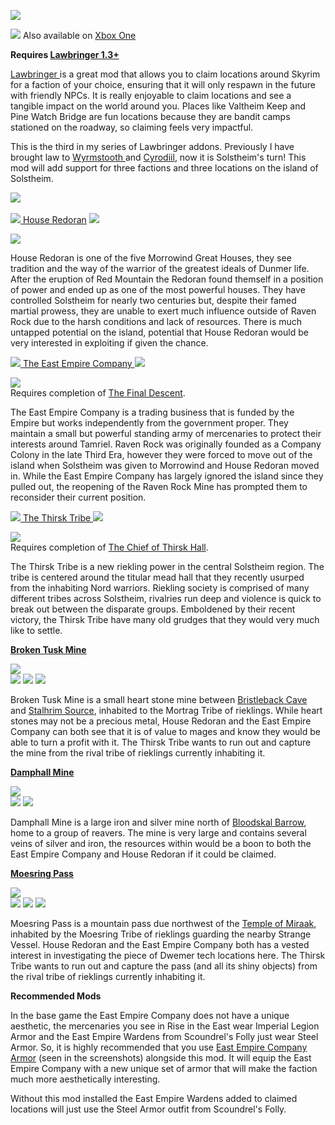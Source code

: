 ![](https://raw.githubusercontent.com/TateTaylorUSA/TateTaylorUSA/main/assets/images/banners/LCO-Solstheim.png)

[![](https://raw.githubusercontent.com/PierreDespereaux/PierreDespereaux/master/assets/images/Xbox%20Tiny.png)](https://bethesda.net/en/mods/skyrim/mod-detail/4240053)﻿﻿﻿﻿ Also available on [Xbox One](https://bethesda.net/en/mods/skyrim/mod-detail/4240053)

**Requires [Lawbringer 1.3+](https://www.nexusmods.com/skyrimspecialedition/mods/29882?tab=files)﻿**

[Lawbringer ](https://www.nexusmods.com/skyrimspecialedition/mods/29882)﻿is a great mod that allows you to claim locations around Skyrim for a faction of your choice, ensuring that it will only respawn in the future with friendly NPCs. It is really enjoyable to claim locations and see a tangible impact on the world around you. Places like Valtheim Keep and Pine Watch Bridge are fun locations because they are bandit camps stationed on the roadway, so claiming feels very impactful.

This is the third in my series of Lawbringer addons. Previously I have brought law to [Wyrmstooth ](https://www.nexusmods.com/skyrimspecialedition/mods/55190)and [Cyrodiil](https://www.nexusmods.com/skyrimspecialedition/mods/57099), now it is Solstheim's turn! This mod will add support for three factions and three locations on the island of Solstheim.

![](https://raw.githubusercontent.com/PierreDespereaux/PierreDespereaux/master/assets/images/banners/Features.png)\
[\
![](https://images.uesp.net/f/f7/SR-mapicon-Raven_Rock.png)](https://en.uesp.net/wiki/Lore:House_Redoran)﻿[ ](https://en.uesp.net/wiki/Lore:Imperial_Legion)[House Redoran](https://en.uesp.net/wiki/Lore:House_Redoran)﻿ [![](https://images.uesp.net/f/f7/SR-mapicon-Raven_Rock.png)](https://en.uesp.net/wiki/Lore:House_Redoran)

![](https://raw.githubusercontent.com/TateTaylorUSA/TateTaylorUSA/main/assets/images/lco-solstheim/HouseRedoran.png)

House Redoran is one of the five Morrowind Great Houses, they see tradition and the way of the warrior of the greatest ideals of Dunmer life. After the eruption of Red Mountain the Redoran found themself in a position of power and ended up as one of the most powerful houses. They have controlled Solstheim for nearly two centuries but, despite their famed martial prowess, they are unable to exert much influence outside of Raven Rock due to the harsh conditions and lack of resources. There is much untapped potential on the island, potential that House Redoran would be very interested in exploiting if given the chance.

[![](https://raw.githubusercontent.com/TateTaylorUSA/TateTaylorUSA/main/assets/images/lco-wyrmstooth/EECIcon.png)](https://en.uesp.net/wiki/Lore:East_Empire_Company)[ ](https://en.uesp.net/wiki/Lore:East_Empire_Company)[The East Empire Company ](https://en.uesp.net/wiki/Lore:East_Empire_Company)[![](https://raw.githubusercontent.com/TateTaylorUSA/TateTaylorUSA/main/assets/images/lco-wyrmstooth/EECIcon.png)](https://en.uesp.net/wiki/Lore:East_Empire_Company)

![](https://raw.githubusercontent.com/TateTaylorUSA/TateTaylorUSA/main/assets/images/lco-wyrmstooth/EEco.png)\
Requires completion of [The Final Descent](https://en.uesp.net/wiki/Skyrim:The_Final_Descent)﻿.

The East Empire Company is a trading business that is funded by the Empire but works independently from the government proper. They maintain a small but powerful standing army of mercenaries to protect their interests around Tamriel. Raven Rock was originally founded as a Company Colony in the late Third Era, however they were forced to move out of the island when Solstheim was given to Morrowind and House Redoran moved in. While the East Empire Company has largely ignored the island since they pulled out, the reopening of the Raven Rock Mine has prompted them to reconsider their current position.

[![](https://images.uesp.net/c/ce/SR-mapicon-Castle_4.png)](https://en.uesp.net/wiki/Lore:Thirsk)﻿﻿[ ](https://en.uesp.net/wiki/Lore:East_Empire_Company)[The Thirsk Tribe ](https://en.uesp.net/wiki/Lore:Thirsk)﻿﻿﻿[![](https://images.uesp.net/c/ce/SR-mapicon-Castle_4.png)](https://en.uesp.net/wiki/Lore:Thirsk)

![](https://raw.githubusercontent.com/TateTaylorUSA/TateTaylorUSA/main/assets/images/lco-solstheim/ThirskTribe.png)\
Requires completion of [The Chief of Thirsk Hall](https://en.uesp.net/wiki/Skyrim:The_Chief_of_Thirsk_Hall)﻿﻿.

The Thirsk Tribe is a new riekling power in the central Solstheim region. The tribe is centered around the titular mead hall that they recently usurped from the inhabiting Nord warriors. Riekling society is comprised of many different tribes across Solstheim, rivalries run deep and violence is quick to break out between the disparate groups. Emboldened by their recent victory, the Thirsk Tribe have many old grudges that they would very much like to settle.

**[Broken Tusk Mine](https://en.uesp.net/wiki/Skyrim:Broken_Tusk_Mine)﻿**

![](https://raw.githubusercontent.com/TateTaylorUSA/TateTaylorUSA/main/assets/images/lco-solstheim/BrokenTuskMine.jpg)\
[](https://en.uesp.net/wiki/Lore:East_Empire_Company)[](https://en.uesp.net/wiki/Lore:East_Empire_Company)[![](https://images.uesp.net/f/f7/SR-mapicon-Raven_Rock.png)](https://en.uesp.net/wiki/Lore:House_Redoran) [![](https://raw.githubusercontent.com/TateTaylorUSA/TateTaylorUSA/main/assets/images/lco-wyrmstooth/EECIcon.png)](https://en.uesp.net/wiki/Lore:East_Empire_Company) [![](https://images.uesp.net/c/ce/SR-mapicon-Castle_4.png)](https://en.uesp.net/wiki/Lore:Thirsk)

Broken Tusk Mine is a small heart stone mine between [Bristleback Cave](https://en.uesp.net/wiki/Skyrim:Bristleback_Cave)﻿ and [Stalhrim Source](https://en.uesp.net/wiki/Skyrim:Stalhrim_Source)﻿, inhabited to the Mortrag Tribe of rieklings. While heart stones may not be a precious metal, House Redoran and the East Empire Company can both see that it is of value to mages and know they would be able to turn a profit with it. The Thirsk Tribe wants to run out and capture the mine from the rival tribe of rieklings currently inhabiting it.

**[Damphall Mine](https://en.uesp.net/wiki/Skyrim:Damphall_Mine)﻿﻿**

![](https://raw.githubusercontent.com/TateTaylorUSA/TateTaylorUSA/main/assets/images/lco-solstheim/DamphallMine.jpg)\
[](https://en.uesp.net/wiki/Lore:East_Empire_Company)[![](https://images.uesp.net/f/f7/SR-mapicon-Raven_Rock.png)](https://en.uesp.net/wiki/Lore:House_Redoran) [![](https://raw.githubusercontent.com/TateTaylorUSA/TateTaylorUSA/main/assets/images/lco-wyrmstooth/EECIcon.png)](https://en.uesp.net/wiki/Lore:East_Empire_Company)

Damphall Mine is a large iron and silver mine north of [Bloodskal Barrow](https://en.uesp.net/wiki/Skyrim:Bloodskal_Barrow)﻿, home to a group of reavers. The mine is very large and contains several veins of silver and iron, the resources within would be a boon to both the East Empire Company and House Redoran if it could be claimed.

**[Moesring Pass](https://en.uesp.net/wiki/Skyrim:Moesring_Pass)﻿**

![](https://raw.githubusercontent.com/TateTaylorUSA/TateTaylorUSA/main/assets/images/lco-solstheim/MoesringPass.jpg)\
[](https://en.uesp.net/wiki/Lore:East_Empire_Company)[![](https://images.uesp.net/f/f7/SR-mapicon-Raven_Rock.png)](https://en.uesp.net/wiki/Lore:House_Redoran) [![](https://raw.githubusercontent.com/TateTaylorUSA/TateTaylorUSA/main/assets/images/lco-wyrmstooth/EECIcon.png)](https://en.uesp.net/wiki/Lore:East_Empire_Company) [![](https://images.uesp.net/c/ce/SR-mapicon-Castle_4.png)](https://en.uesp.net/wiki/Lore:Thirsk)

Moesring Pass is a mountain pass due northwest of the [Temple of Miraak](https://en.uesp.net/wiki/Skyrim:Temple_of_Miraak)﻿, inhabited by the Moesring Tribe of rieklings guarding the nearby Strange Vessel. House Redoran and the East Empire Company both has a vested interest in investigating the piece of Dwemer tech locations here. The Thirsk Tribe wants to run out and capture the pass (and all its shiny objects) from the rival tribe of rieklings currently inhabiting it.

**Recommended Mods**

In the base game the East Empire Company does not have a unique aesthetic, the mercenaries you see in Rise in the East wear Imperial Legion Armor and the East Empire Wardens from Scoundrel's Folly just wear Steel Armor. So, it is highly recommended that you use [East Empire Company Armor](https://www.nexusmods.com/skyrimspecialedition/mods/54990)﻿ (seen in the screenshots) alongside this mod. It will equip the East Empire Company with a new unique set of armor that will make the faction much more aesthetically interesting.

Without this mod installed the East Empire Wardens added to claimed locations will just use the Steel Armor outfit from Scoundrel's Folly.
